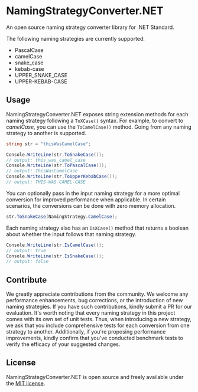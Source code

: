 # NamingStrategyConverter.NET
An open source naming strategy converter library for .NET Standard.

The following naming strategies are currently supported:
- PascalCase
- camelCase
- snake_case
- kebab-case
- UPPER_SNAKE_CASE
- UPPER-KEBAB-CASE

## Usage
NamingStrategyConverter.NET exposes string extension methods for each naming strategy following a `ToXCase()` syntax. For example, to convert to _camelCase_, you can use the `ToCamelCase()` method. Going from any naming strategy to another is supported.
```cs
string str = "thisWasCamelCase";

Console.WriteLine(str.ToSnakeCase());
// output: this_was_camel_case
Console.WriteLine(str.ToPascalCase());
// output: ThisWasCamelCase
Console.WriteLine(str.ToUpperKebabCase());
// output: THIS-WAS-CAMEL-CASE
```
You can optionally pass in the input naming strategy for a more optimal conversion for improved performance when applicable. In certain scenarios, the conversions can be done with zero memory allocation.
```cs
str.ToSnakeCase(NamingStrategy.CamelCase);
```
Each naming strategy also has an `IsXCase()` method that returns a boolean about whether the input follows that naming strategy.
```cs
Console.WriteLine(str.IsCamelCase());
// output: true
Console.WriteLine(str.IsSnakeCase());
// output: false
```

## Contribute
We greatly appreciate contributions from the community. We welcome any performance enhancements, bug corrections, or the introduction of new naming strategies. If you have such contributions, kindly submit a PR for our evaluation. It's worth noting that every naming strategy in this project comes with its own set of unit tests. Thus, when introducing a new strategy, we ask that you include comprehensive tests for each conversion from one strategy to another. Additionally, if you're proposing performance improvements, kindly confirm that you've conducted benchmark tests to verify the efficacy of your suggested changes.

## License
NamingStrategyConverter.NET is open source and freely available under the [MIT license](LICENSE).
